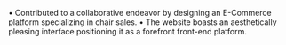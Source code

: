 • Contributed to a collaborative endeavor by designing an E-Commerce platform specializing in chair sales.
• The website boasts an aesthetically pleasing interface positioning it as a forefront front-end platform.
